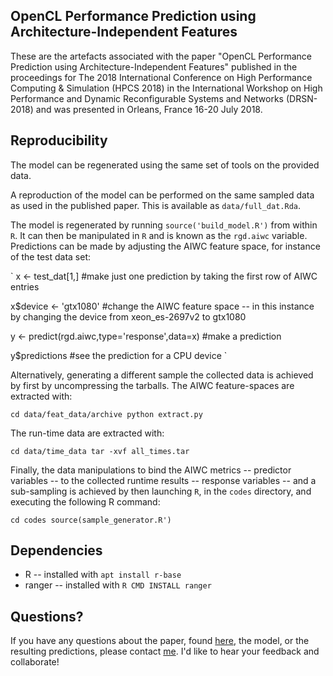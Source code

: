 OpenCL Performance Prediction using Architecture-Independent Features
---------------------------------------------------------------------

These are the artefacts associated with the paper "OpenCL Performance Prediction using Architecture-Independent Features" published in the proceedings for The 2018 International Conference on High Performance Computing & Simulation (HPCS 2018) in the International Workshop on High Performance and Dynamic Reconfigurable Systems and Networks (DRSN-2018) and was presented in Orleans, France 16-20 July 2018.

Reproducibility
---------------

The model can be regenerated using the same set of tools on the provided data.

A reproduction of the model can be performed on the same sampled data as used in the published paper.
This is available as `data/full_dat.Rda`.

The model is regenerated by running `source('build_model.R')` from within `R`.
It can then be manipulated in `R` and is known as the `rgd.aiwc` variable.
Predictions can be made by adjusting the AIWC feature space, for instance of the test data set:

`
x <- test_dat[1,] #make just one prediction by taking the first row of AIWC entries

x$device <- 'gtx1080' #change the AIWC feature space -- in this instance by changing the device from xeon_es-2697v2 to gtx1080

y <- predict(rgd.aiwc,type='response',data=x) #make a prediction

y$predictions #see the prediction for a CPU device
`

Alternatively, generating a different sample the collected data is achieved by first by uncompressing the tarballs. The AIWC feature-spaces are extracted with:

`
cd data/feat_data/archive
python extract.py
`

The run-time data are extracted with:

`
cd data/time_data
tar -xvf all_times.tar
`

Finally, the data manipulations to bind the AIWC metrics -- predictor variables -- to the collected runtime results -- response variables -- and a sub-sampling is achieved by then launching `R`, in the `codes` directory, and executing the following R command:

`
cd codes
source(sample_generator.R')
`

Dependencies
------------

* R -- installed with `apt install r-base`
* ranger -- installed with `R CMD INSTALL ranger`

Questions?
----------

If you have any questions about the paper, found [here](), the model, or the resulting predictions, please contact [me](mail:beau.johnston@anu.edu.au).
I'd like to hear your feedback and collaborate!

